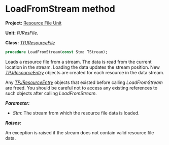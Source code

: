 # LoadFromStream method

**Project:** [Resource File Unit](../API.md)

**Unit:** _PJResFile_.

**Class:** _[TPJResourceFile](./TPJResourceFile.md)_

```pascal
procedure LoadFromStream(const Stm: TStream);
```

Loads a resource file from a stream. The data is read from the current location in the stream. Loading the data updates the stream position. New _[TPJResourceEntry](./TPJResourceEntry.md)_ objects are created for each resource in the data stream.

Any _[TPJResourceEntry](./TPJResourceEntry.md)_ objects that existed before calling _LoadFromStream_ are freed. You should be careful not to access any existing references to such objects after calling _LoadFromStream_.

**_Parameter:_**

  * _Stm_: The stream from which the resource file data is loaded.

**_Raises:_**

An exception is raised if the stream does not contain valid resource file data.